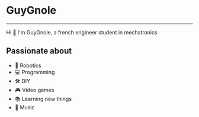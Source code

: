# GuyGnole

---

Hi :wave: I'm GuyGnole, a french engineer student in mechatronics

## Passionate about

- :robot: Robotics
- :computer: Programming
- :hammer_and_wrench: DIY
- :video_game: Video games
- :books: Learning new things
- :musical_note: Music
